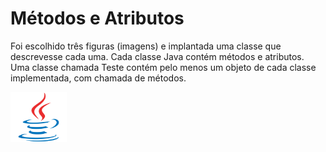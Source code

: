 # Métodos e Atributos
Foi escolhido três figuras (imagens) e implantada uma classe que descrevesse cada uma. 
Cada classe Java contém métodos e atributos.
Uma classe chamada Teste contém pelo menos um objeto de cada classe implementada, com chamada de métodos.

<img title="Java" height="80" width="90" src="https://raw.githubusercontent.com/devicons/devicon/master/icons/java/java-original.svg">
